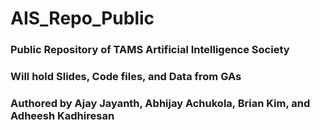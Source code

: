 # AIS_Repo_Public

### Public Repository of TAMS Artificial Intelligence Society

### Will hold Slides, Code files, and Data from GAs

### Authored by Ajay Jayanth, Abhijay Achukola, Brian Kim, and Adheesh Kadhiresan
